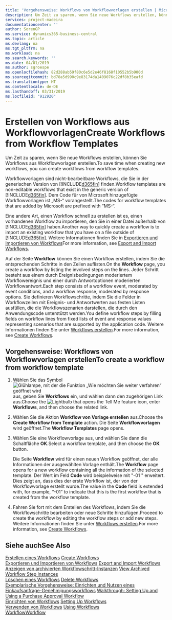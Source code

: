 ```yaml
---
title: 'Vorgehensweise: Workflows von Workflowvorlagen erstellen | Microsoft Docs'
description: Um Zeit zu sparen, wenn Sie neue Workflows erstellen, können Sie Workflows aus Workflowvorlagen erstellen.
services: project-madeira
documentationcenter: ''
author: SorenGP
ms.service: dynamics365-business-central
ms.topic: article
ms.devlang: na
ms.tgt_pltfrm: na
ms.workload: na
ms.search.keywords: ''
ms.date: 04/01/2019
ms.author: sgroespe
ms.openlocfilehash: 82d288ab59f80c6e5d2e46f8168f10552b5b900d
ms.sourcegitcommit: bd78a5d990c9e83174da1409076c22df8b35eafd
ms.translationtype: HT
ms.contentlocale: de-DE
ms.lasthandoff: 03/31/2019
ms.locfileid: "912920"
---
```

# <a name="create-workflows-from-workflow-templates"></a><span data-ttu-id="a5fe4-103">Erstellen von Workflows aus Workflowvorlagen</span><span class="sxs-lookup"><span data-stu-id="a5fe4-103">Create Workflows from Workflow Templates</span></span>
<span data-ttu-id="a5fe4-104">Um Zeit zu sparen, wenn Sie neue Workflows erstellen, können Sie Workflows aus Workflowvorlagen erstellen.</span><span class="sxs-lookup"><span data-stu-id="a5fe4-104">To save time when creating new workflows, you can create workflows from workflow templates.</span></span>  

 <span data-ttu-id="a5fe4-105">Workflowvorlagen sind nicht-bearbeitbare Workflows, die Sie in der generischen Version von [!INCLUDE[d365fin](includes/d365fin_md.md)] finden.</span><span class="sxs-lookup"><span data-stu-id="a5fe4-105">Workflow templates are non-editable workflows that exist in the generic version of [!INCLUDE[d365fin](includes/d365fin_md.md)].</span></span> <span data-ttu-id="a5fe4-106">Dem Code für von Microsoft hinzugefügte Workflowvorlagen ist „MS-“ vorangestellt.</span><span class="sxs-lookup"><span data-stu-id="a5fe4-106">The codes for workflow templates that are added by Microsoft are prefixed with “MS-“.</span></span>  

 <span data-ttu-id="a5fe4-107">Eine andere Art, einen Workflow schnell zu erstellen ist es, einen vorhandenen Workflow zu importieren, den Sie in einer Datei außerhalb von [!INCLUDE[d365fin](includes/d365fin_md.md)] haben.</span><span class="sxs-lookup"><span data-stu-id="a5fe4-107">Another way to quickly create a workflow is to import an existing workflow that you have on a file outside of [!INCLUDE[d365fin](includes/d365fin_md.md)].</span></span> <span data-ttu-id="a5fe4-108">Weitere Informationen finden Sie in [Exportieren und Importieren von Workflows](across-how-to-export-and-import-workflows.md)</span><span class="sxs-lookup"><span data-stu-id="a5fe4-108">For more information, see [Export and Import Workflows](across-how-to-export-and-import-workflows.md).</span></span>  

<span data-ttu-id="a5fe4-109">Auf der Seite **Workflow** können Sie einen Workflow erstellen, indem Sie die entsprechenden Schritte in den Zeilen auflisten.</span><span class="sxs-lookup"><span data-stu-id="a5fe4-109">On the **Workflow** page, you create a workflow by listing the involved steps on the lines.</span></span> <span data-ttu-id="a5fe4-110">Jeder Schritt besteht aus einem durch Ereignisbedingungen moderiertem Workflowereignis und einer durch Antwortoptionen moderierten Workflowantwort.</span><span class="sxs-lookup"><span data-stu-id="a5fe4-110">Each step consists of a workflow event, moderated by event conditions, and a workflow response, moderated by response options.</span></span> <span data-ttu-id="a5fe4-111">Sie definieren Workflowschritte, indem Sie die Felder in Workflowzeilen mit Ereignis- und Antwortwerten aus festen Listen ausfüllen, die die Workflowszenarien darstellen, die durch den Anwendungscode unterstützt werden.</span><span class="sxs-lookup"><span data-stu-id="a5fe4-111">You define workflow steps by filling fields on workflow lines from fixed lists of event and response values representing scenarios that are supported by the application code.</span></span> <span data-ttu-id="a5fe4-112">Weitere Informationen finden Sie unter [Workflows erstellen](across-how-to-create-workflows.md).</span><span class="sxs-lookup"><span data-stu-id="a5fe4-112">For more information, see [Create Workflows](across-how-to-create-workflows.md).</span></span>  

## <a name="to-create-a-workflow-from-workflow-template"></a><span data-ttu-id="a5fe4-113">Vorgehensweise: Workflows von Workflowvorlagen erstellen</span><span class="sxs-lookup"><span data-stu-id="a5fe4-113">To create a workflow from workflow template</span></span>  
1.  <span data-ttu-id="a5fe4-114">Wählen Sie das Symbol ![Glühlampe, mit der die Funktion „Wie möchten Sie weiter verfahren“ geöffnet wird](media/ui-search/search_small.png "Wie möchten Sie weiter verfahren?") aus, geben Sie **Workflows** ein, und wählen dann den zugehörigen Link aus.</span><span class="sxs-lookup"><span data-stu-id="a5fe4-114">Choose the ![Lightbulb that opens the Tell Me feature](media/ui-search/search_small.png "Tell me what you want to do") icon, enter **Workflows**, and then choose the related link.</span></span>  
2.  <span data-ttu-id="a5fe4-115">Wählen Sie die Aktion **Workflow von Vorlage erstellen** aus.</span><span class="sxs-lookup"><span data-stu-id="a5fe4-115">Choose the **Create Workflow from Template** action.</span></span> <span data-ttu-id="a5fe4-116">Die Seite **Workflowvorlagen** wird geöffnet.</span><span class="sxs-lookup"><span data-stu-id="a5fe4-116">The **Workflow Templates** page opens.</span></span>  
3.  <span data-ttu-id="a5fe4-117">Wählen Sie eine Workflowvorlage aus, und wählen Sie dann die Schaltfläche **OK**.</span><span class="sxs-lookup"><span data-stu-id="a5fe4-117">Select a workflow template, and then choose the **OK** button.</span></span>  

     <span data-ttu-id="a5fe4-118">Die Seite **Workflow** wird für einen neuen Workflow geöffnet, der alle Informationen der ausgewählten Vorlage enthält.</span><span class="sxs-lookup"><span data-stu-id="a5fe4-118">The **Workflow** page opens for a new workflow containing all the information of the selected template.</span></span> <span data-ttu-id="a5fe4-119">Der Wert im Feld **Code** wird beispielweise mit "-01 " erweitert. Dies zeigt an, dass dies der erste Workflow ist, der von der Workflowvorlage erstellt wurde.</span><span class="sxs-lookup"><span data-stu-id="a5fe4-119">The value in the **Code** field is extended with, for example, “-01” to indicate that this is the first workflow that is created from the workflow template.</span></span>  
4.  <span data-ttu-id="a5fe4-120">Fahren Sie fort mit dem Erstellen des Workflows, indem Sie die Workflowschritte bearbeiten oder neue Schritte hinzufügen.</span><span class="sxs-lookup"><span data-stu-id="a5fe4-120">Proceed to create the workflow by editing the workflow steps or add new steps.</span></span> <span data-ttu-id="a5fe4-121">Weitere Informationen finden Sie unter [Workflows erstellen](across-how-to-create-workflows.md).</span><span class="sxs-lookup"><span data-stu-id="a5fe4-121">For more information, see [Create Workflows](across-how-to-create-workflows.md).</span></span>  

## <a name="see-also"></a><span data-ttu-id="a5fe4-122">Siehe auch</span><span class="sxs-lookup"><span data-stu-id="a5fe4-122">See Also</span></span>  
 <span data-ttu-id="a5fe4-123">[Erstellen eines Workflows](across-how-to-create-workflows.md) </span><span class="sxs-lookup"><span data-stu-id="a5fe4-123">[Create Workflows](across-how-to-create-workflows.md) </span></span>  
 <span data-ttu-id="a5fe4-124">[Exportieren und Importieren von Workflows](across-how-to-export-and-import-workflows.md) </span><span class="sxs-lookup"><span data-stu-id="a5fe4-124">[Export and Import Workflows](across-how-to-export-and-import-workflows.md) </span></span>  
 <span data-ttu-id="a5fe4-125">[Anzeigen von archivierten Workflowschritt-Instanzen](across-how-to-view-archived-workflow-step-instances.md) </span><span class="sxs-lookup"><span data-stu-id="a5fe4-125">[View Archived Workflow Step Instances](across-how-to-view-archived-workflow-step-instances.md) </span></span>  
 <span data-ttu-id="a5fe4-126">[Löschen eines Workflows](across-how-to-delete-workflows.md) </span><span class="sxs-lookup"><span data-stu-id="a5fe4-126">[Delete Workflows](across-how-to-delete-workflows.md) </span></span>  
 <span data-ttu-id="a5fe4-127">[Exemplarische Vorgehensweise: Einrichten und Nutzen eines Einkaufsanfrage-Genehmigungsworkflows](walkthrough-setting-up-and-using-a-purchase-approval-workflow.md) </span><span class="sxs-lookup"><span data-stu-id="a5fe4-127">[Walkthrough: Setting Up and Using a Purchase Approval Workflow](walkthrough-setting-up-and-using-a-purchase-approval-workflow.md) </span></span>  
 <span data-ttu-id="a5fe4-128">[Einrichten von Workflows](across-set-up-workflows.md) </span><span class="sxs-lookup"><span data-stu-id="a5fe4-128">[Setting Up Workflows](across-set-up-workflows.md) </span></span>  
 <span data-ttu-id="a5fe4-129">[Verwenden von Workflows](across-use-workflows.md) </span><span class="sxs-lookup"><span data-stu-id="a5fe4-129">[Using Workflows](across-use-workflows.md) </span></span>  
 [<span data-ttu-id="a5fe4-130">Workflow</span><span class="sxs-lookup"><span data-stu-id="a5fe4-130">Workflow</span></span>](across-workflow.md)   
